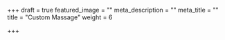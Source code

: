 +++
draft = true
featured_image = ""
meta_description = ""
meta_title = ""
title = "Custom Massage"
weight = 6

+++
